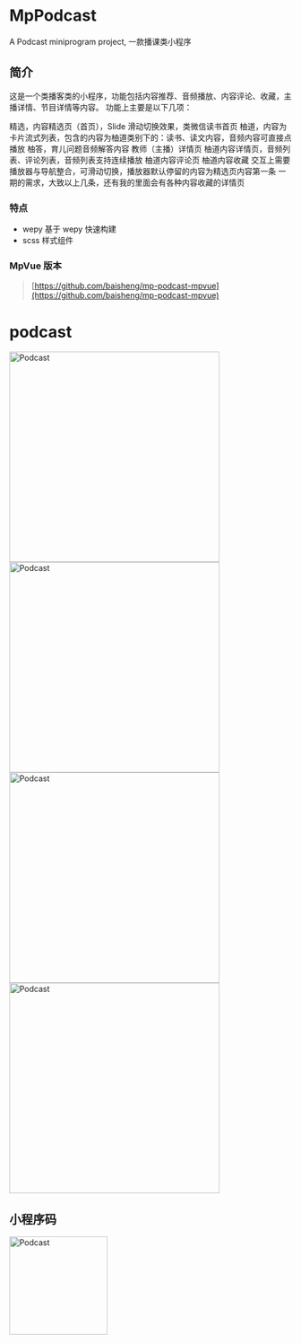 MpPodcast
==========
A Podcast miniprogram project, 一款播课类小程序


## 简介
这是一个类播客类的小程序，功能包括内容推荐、音频播放、内容评论、收藏，主播详情、节目详情等内容。
功能上主要是以下几项：

精选，内容精选页（首页），Slide 滑动切换效果，类微信读书首页
柚道，内容为卡片流式列表，包含的内容为柚道类别下的：读书、读文内容，音频内容可直接点播放
柚答，育儿问题音频解答内容
教师（主播）详情页
柚道内容详情页，音频列表、评论列表，音频列表支持连续播放
柚道内容评论页
柚道内容收藏
交互上需要播放器与导航整合，可滑动切换，播放器默认停留的内容为精选页内容第一条
一期的需求，大致以上几条，还有我的里面会有各种内容收藏的详情页

### 特点
- wepy 基于 wepy 快速构建
- scss 样式组件

### MpVue 版本
> [https://github.com/baisheng/mp-podcast-mpvue](https://github.com/baisheng/mp-podcast-mpvue)

# podcast
<img src="https://github.com/baisheng/mp-podcast-wepy/blob/master/doc/1.png?raw=true" alt="Podcast" title="首页精选" width="375" />
<img src="https://github.com/baisheng/mp-podcast-wepy/blob/master/doc/2.png?raw=true" alt="Podcast" title="柚答" width="375" />
<img src="https://github.com/baisheng/mp-podcast-wepy/blob/master/doc/2-playing.png?raw=true" alt="Podcast" title="音频播放中" width="375" />
<img src="https://github.com/baisheng/mp-podcast-wepy/blob/master/doc/3.png?raw=true?raw=true" alt="Podcast" title="柚道" width="375" />

## 小程序码

<img src="https://github.com/baisheng/mp-podcast-wepy/blob/master/doc/2-playing.png?raw=true" alt="Podcast" title="小程序" width="175" />
